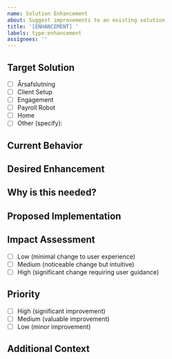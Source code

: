 ```yaml
---
name: Solution Enhancement
about: Suggest improvements to an existing solution
title: '[ENHANCEMENT] '
labels: type:enhancement
assignees: ''
---
```


## Target Solution
<!-- Which existing solution needs enhancement? -->
- [ ] Årsafslutning
- [ ] Client Setup
- [ ] Engagement
- [ ] Payroll Robot
- [ ] Home
- [ ] Other (specify): 

## Current Behavior
<!-- Describe how the solution currently works -->

## Desired Enhancement
<!-- Describe the enhancement you'd like to see -->

## Why is this needed?
<!-- Explain the benefits of implementing this enhancement -->

## Proposed Implementation
<!-- If you have ideas about how to implement this, share them here -->

## Impact Assessment
<!-- How will this impact existing users/workflows? -->
- [ ] Low (minimal change to user experience)
- [ ] Medium (noticeable change but intuitive)
- [ ] High (significant change requiring user guidance)

## Priority
- [ ] High (significant improvement)
- [ ] Medium (valuable improvement)
- [ ] Low (minor improvement)

## Additional Context
<!-- Add any other context, screenshots, or examples here -->

